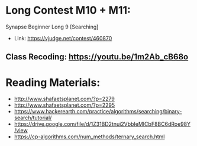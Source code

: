 Long Contest M10 + M11:
=================

Synapse Beginner Long 9 [Searching]
* Link: https://vjudge.net/contest/460870
<!-- * Pass: `ngrok` -->

## Class Recoding: https://youtu.be/1m2Ab_cB68o

Reading Materials:
=============
* http://www.shafaetsplanet.com/?p=2279
* http://www.shafaetsplanet.com/?p=2295
* https://www.hackerearth.com/practice/algorithms/searching/binary-search/tutorial/
* https://drive.google.com/file/d/1Z31BD2tnui2VbbIeMICbF8BC6dRoe98Y/view
* https://cp-algorithms.com/num_methods/ternary_search.html
